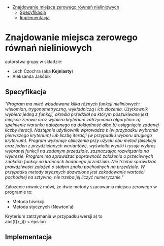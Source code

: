 <!-- TOC -->
* [Znajdowanie miejsca zerowego równań nieliniowych](#znajdowanie-miejsca-zerowego-równań-nieliniowych)
  * [Specyfikacja](#specyfikacja)
  * [Implementacja](#implementacja)
<!-- TOC -->

# Znajdowanie miejsca zerowego równań nieliniowych
autorstwa grupy w składzie:  
- Lech Czochra (aka **Kejniasty**)  
- Aleksanda Jakóbik
## Specyfikacja

*"Program ma mieć wbudowane kilka różnych funkcji nieliniowych: wielomian, trygonometryczną, wykładniczą i ich złożenia. Użytkownik wybiera jedną z funkcji, określa przedział na którym poszukiwane jest miejsce zerowe oraz wybiera kryterium zatrzymania algorytmu: a) spełnienie warunku nałożonego na dokładność albo b) osiągnięcie zadanej liczby iteracji. Następnie użytkownik wprowadza ε (w przypadku wybrania pierwszego kryterium) lub liczbę iteracji (w przypadku wyboru drugiego kryterium). Program wykonuje obliczenia przy użyciu obu metod (bisekcja oraz jeden z przydzielonych wariantów), wyświetla wyniki i rysuje wykres wybranej funkcji na zadanym przedziale, zaznaczając rozwiązania na wykresie. Program ma sprawdzać poprawność założenia o przeciwnych znakach funkcji na krańcach badanego przedziału. Nie trzeba sprawdzać prawdziwości założeń o stałym znaku pochodnych na przedziale. W przypadku metody stycznych dozwolone jest zakodowanie wartości pochodnej na sztywno, nie trzeba jej liczyć numerycznie."*  

Założenie również mówi, że dwie metody szacowania miejsca zerowego w programie to:
- Metoda bisekcji
- Metoda stycznych (Newton'a)  

Kryterium zatrzymania w przypadku wersji a) to   
abs(f(x_i)) < epsilon  
## Implementacja

